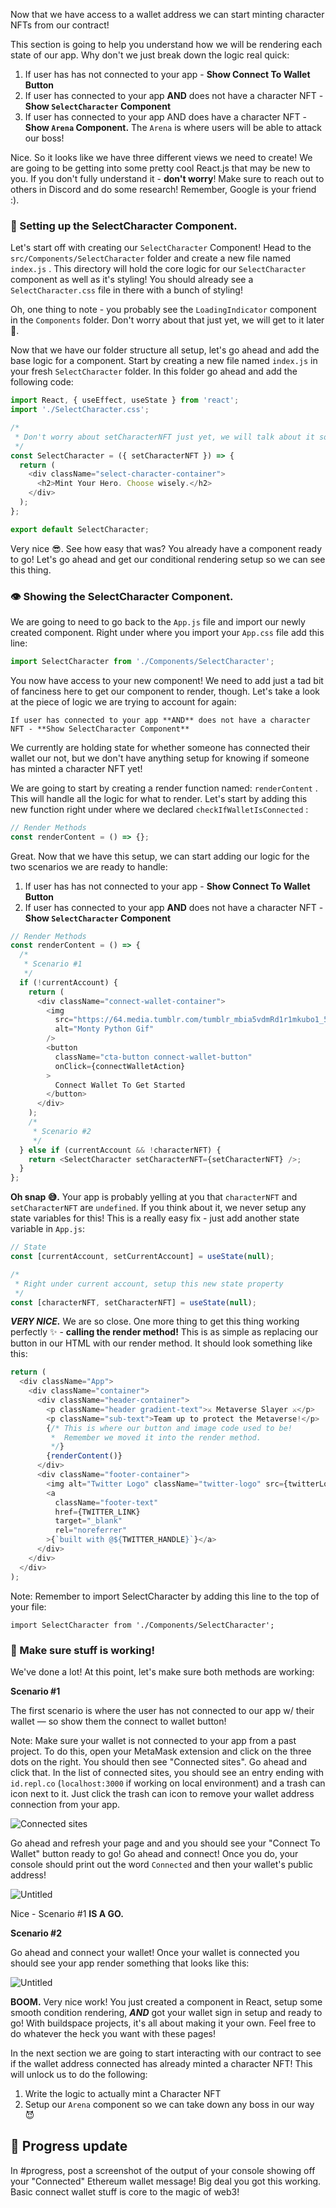 Now that we have access to a wallet address we can start minting character NFTs from our contract! 

This section is going to help you understand how we will be rendering each state of our app. Why don't we just break down the logic real quick:

1. If user has has not connected to your app - **Show Connect To Wallet Button**
2. If user has connected to your app **AND** does not have a character NFT - **Show `SelectCharacter` Component**
3. If user has connected to your app AND does have a character NFT - **Show `Arena` Component.** The `Arena` is where users will be able to attack our boss!

Nice. So it looks like we have three different views we need to create! We are going to be getting into some pretty cool React.js that may be new to you. If you don't fully understand it - **don't worry**! Make sure to reach out to others in Discord and do some research! Remember, Google is your friend :).

### 🧱 Setting up the SelectCharacter Component.

Let's start off with creating our `SelectCharacter` Component! Head to the `src/Components/SelectCharacter` folder and create a new file named `index.js` . This directory will hold the core logic for our `SelectCharacter` component as well as it's styling! You should already see a `SelectCharacter.css` file in there with a bunch of styling! 

Oh, one thing to note - you probably see the `LoadingIndicator` component in the `Components` folder. Don't worry about that just yet, we will get to it later 🤘.

Now that we have our folder structure all setup, let's go ahead and add the base logic for a component. Start by creating a new file named `index.js` in your fresh `SelectCharacter` folder. In this folder go ahead and add the following code:

```javascript
import React, { useEffect, useState } from 'react';
import './SelectCharacter.css';

/*
 * Don't worry about setCharacterNFT just yet, we will talk about it soon!
 */
const SelectCharacter = ({ setCharacterNFT }) => {
  return (
    <div className="select-character-container">
      <h2>Mint Your Hero. Choose wisely.</h2>
    </div>
  );
};

export default SelectCharacter;
```

Very nice 😎. See how easy that was? You already have a component ready to go! Let's go ahead and get our conditional rendering setup so we can see this thing.

### 👁 Showing the SelectCharacter Component.

We are going to need to go back to the `App.js` file and import our newly created component. Right under where you import your `App.css` file add this line:

```javascript
import SelectCharacter from './Components/SelectCharacter';
```

You now have access to your new component! We need to add just a tad bit of fanciness here to get our component to render, though. Let's take a look at the piece of logic we are trying to account for again:

`If user has connected to your app **AND** does not have a character NFT - **Show SelectCharacter Component**`

We currently are holding state for whether someone has connected their wallet our not, but we don't have anything setup for knowing if someone has minted a character NFT yet! 

We are going to start by creating a render function named: `renderContent` . This will handle all the logic for what to render. Let's start by adding this new function right under where we declared `checkIfWalletIsConnected` :

```javascript
// Render Methods
const renderContent = () => {};
```

Great. Now that we have this setup, we can start adding our logic for the two scenarios we are ready to handle:

1. If user has has not connected to your app - **Show Connect To Wallet Button**
2. If user has connected to your app **AND** does not have a character NFT - **Show `SelectCharacter` Component**

```javascript
// Render Methods
const renderContent = () => {
  /*
   * Scenario #1
   */
  if (!currentAccount) {
    return (
      <div className="connect-wallet-container">
        <img
          src="https://64.media.tumblr.com/tumblr_mbia5vdmRd1r1mkubo1_500.gifv"
          alt="Monty Python Gif"
        />
        <button
          className="cta-button connect-wallet-button"
          onClick={connectWalletAction}
        >
          Connect Wallet To Get Started
        </button>
      </div>
    );
    /*
     * Scenario #2
     */
  } else if (currentAccount && !characterNFT) {
    return <SelectCharacter setCharacterNFT={setCharacterNFT} />;
  }
};
```

**Oh snap 😅.** Your app is probably yelling at you that `characterNFT` and `setCharacterNFT`  are `undefined`. If you think about it, we never setup any state variables for this! This is a really easy fix - just add another state variable in `App.js`:

```javascript
// State
const [currentAccount, setCurrentAccount] = useState(null);

/*
 * Right under current account, setup this new state property
 */
const [characterNFT, setCharacterNFT] = useState(null);
```

***VERY NICE.*** We are so close. One more thing to get this thing working perfectly ✨ - **calling the render method!** This is as simple as replacing our button in our HTML with our render method. It should look something like this:

```javascript
return (
  <div className="App">
    <div className="container">
      <div className="header-container">
        <p className="header gradient-text">⚔️ Metaverse Slayer ⚔️</p>
        <p className="sub-text">Team up to protect the Metaverse!</p>
        {/* This is where our button and image code used to be!
         *	Remember we moved it into the render method.
         */}
        {renderContent()}
      </div>
      <div className="footer-container">
        <img alt="Twitter Logo" className="twitter-logo" src={twitterLogo} />
        <a
          className="footer-text"
          href={TWITTER_LINK}
          target="_blank"
          rel="noreferrer"
        >{`built with @${TWITTER_HANDLE}`}</a>
      </div>
    </div>
  </div>
);
```

Note: Remember to import SelectCharacter by adding this line to the top of your file:

`import SelectCharacter from './Components/SelectCharacter';`

### 🥵 Make sure stuff is working!

We've done a lot! At this point, let's make sure both methods are working:

**Scenario #1**

The first scenario is where the user has not connected to our app w/ their wallet — so show them the connect to wallet button!

Note: Make sure your wallet is not connected to your app from a past project. To do this, open your MetaMask extension and click on the three dots on the right. You should then see "Connected sites". Go ahead and click that. In the list of connected sites, you should see an entry ending with `id.repl.co` (`localhost:3000` if working on local environment) and a trash can icon next to it. Just click the trash can icon to remove your wallet address connection from your app. 

![Connected sites](https://i.imgur.com/zPAVBYb.png)

Go ahead and refresh your page and and you should see your "Connect To Wallet" button ready to go! Go ahead and connect! Once you do, your console should print out the word `Connected` and then your wallet's public address!

![Untitled](https://i.imgur.com/LvoDEBK.png)

Nice - Scenario #1 **IS A GO.**

**Scenario #2**

Go ahead and connect your wallet! Once your wallet is connected you should see your app render something that looks like this:

![Untitled](https://i.imgur.com/K3kvxeE.png)

**BOOM.** Very nice work! You just created a component in React, setup some smooth condition rendering, ***AND*** got your wallet sign in setup and ready to go! With buildspace projects, it's all about making it your own. Feel free to do whatever the heck you want with these pages!

In the next section we are going to start interacting with our contract to see if the wallet address connected has already minted a character NFT! This will unlock us to do the following:

1. Write the logic to actually mint a Character NFT 
2. Setup our `Arena` component so we can take down any boss in our way 😈


🚨 Progress update
------------------------
In #progress, post a screenshot of the output of your console showing off your "Connected" Ethereum wallet message! Big deal you got this working. Basic connect wallet stuff is core to the magic of web3!
